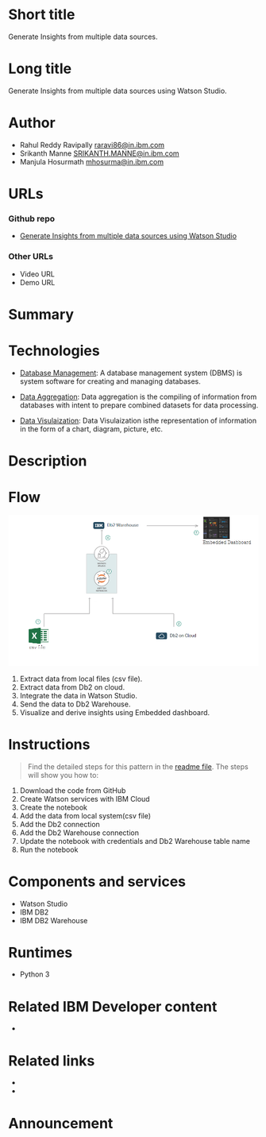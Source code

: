# Short title

Generate Insights from multiple data sources.

# Long title

Generate Insights from multiple data sources using Watson Studio.

# Author

* Rahul Reddy Ravipally raravi86@in.ibm.com
* Srikanth Manne SRIKANTH.MANNE@in.ibm.com
* Manjula Hosurmath mhosurma@in.ibm.com

# URLs

### Github repo

* [Generate Insights from multiple data sources using Watson Studio](https://github.com/IBM/generate-insights-from-multiple-data-sources)

### Other URLs

* Video URL
* Demo URL

# Summary


# Technologies

* [Database Management](https://www.ibm.com/analytics/us/en/db2/): A database management system (DBMS) is system software for creating and managing databases.

* [Data Aggregation](https://en.wikipedia.org/wiki/Data_aggregation): Data aggregation is the compiling of information from databases with intent to prepare combined datasets for data processing.

* [Data Visulaization](https://en.wikipedia.org/wiki/Data_visualization): Data Visulaization isthe representation of information in the form of a chart, diagram, picture, etc.

# Description


# Flow

![](doc/source/images/Architecture.png)

1. Extract data from local files (csv file).
2. Extract data from Db2 on cloud.
3. Integrate the data in Watson Studio.
4. Send the data to Db2 Warehouse.
5. Visualize and derive insights using Embedded dashboard.


# Instructions

> Find the detailed steps for this pattern in the [readme file](https://github.com/IBM/generate-insights-from-multiple-data-sources/blob/master/README.md). The steps will show you how to:

1. Download the code from GitHub
2. Create Watson services with IBM Cloud
3. Create the notebook
4. Add the data from local system(csv file)
5. Add the Db2 connection
6. Add the Db2 Warehouse connection
7. Update the notebook with credentials and Db2 Warehouse table name
8. Run the notebook


# Components and services

* Watson Studio
* IBM DB2 
* IBM DB2 Warehouse

# Runtimes

* Python 3

# Related IBM Developer content

* 

# Related links

*
*

# Announcement

